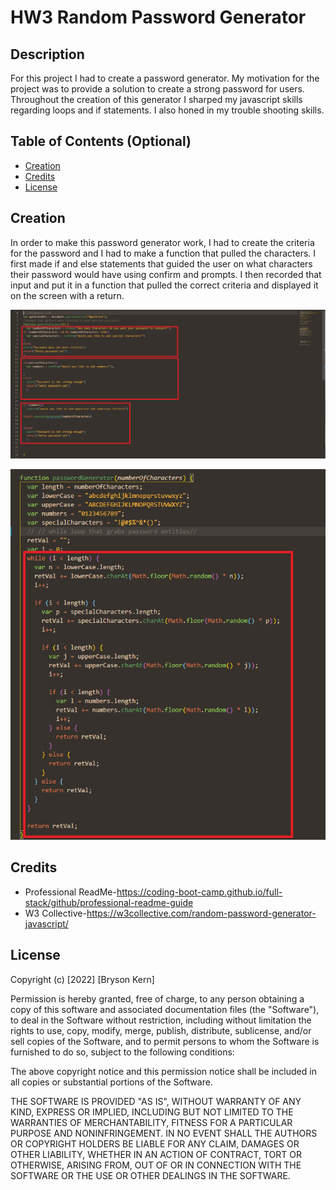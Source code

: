 # HW3 Random Password Generator

## Description

For this project I had to create a password generator. My motivation for the project was to provide a solution to create a strong password for users. Throughout the creation of this generator I sharped my javascript skills regarding loops and if statements. I also honed in my trouble shooting skills.

## Table of Contents (Optional)

- [Creation](#creation)
- [Credits](#credits)
- [License](#license)

## Creation

In order to make this password generator work, I had to create the criteria for the password and I had to make a function that pulled the characters. I first made if and else statements that guided the user on what characters their password would have using confirm and prompts. I then recorded that input and put it in a function that pulled the correct criteria and displayed it on the screen with a return.

![If Statements](./Assets/Photos/if%20statements.png)

![If Statements](./Assets/Photos/function.png)

## Credits

- Professional ReadMe-https://coding-boot-camp.github.io/full-stack/github/professional-readme-guide
- W3 Collective-https://w3collective.com/random-password-generator-javascript/

## License

Copyright (c) [2022] [Bryson Kern]

Permission is hereby granted, free of charge, to any person obtaining a copy
of this software and associated documentation files (the "Software"), to deal
in the Software without restriction, including without limitation the rights
to use, copy, modify, merge, publish, distribute, sublicense, and/or sell
copies of the Software, and to permit persons to whom the Software is
furnished to do so, subject to the following conditions:

The above copyright notice and this permission notice shall be included in all
copies or substantial portions of the Software.

THE SOFTWARE IS PROVIDED "AS IS", WITHOUT WARRANTY OF ANY KIND, EXPRESS OR
IMPLIED, INCLUDING BUT NOT LIMITED TO THE WARRANTIES OF MERCHANTABILITY,
FITNESS FOR A PARTICULAR PURPOSE AND NONINFRINGEMENT. IN NO EVENT SHALL THE
AUTHORS OR COPYRIGHT HOLDERS BE LIABLE FOR ANY CLAIM, DAMAGES OR OTHER
LIABILITY, WHETHER IN AN ACTION OF CONTRACT, TORT OR OTHERWISE, ARISING FROM,
OUT OF OR IN CONNECTION WITH THE SOFTWARE OR THE USE OR OTHER DEALINGS IN THE
SOFTWARE.

```

```
